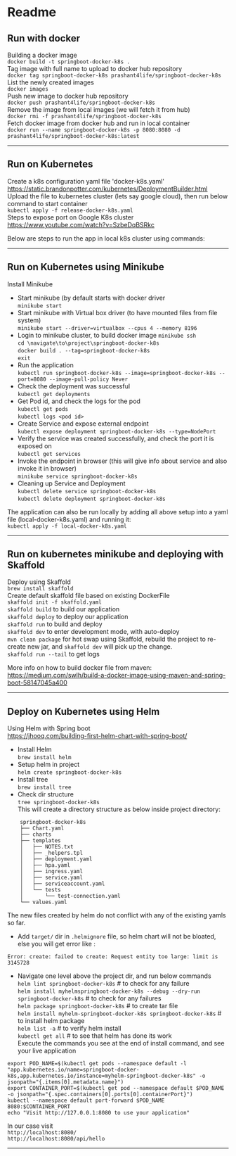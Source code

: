 # Readme

## Run with docker

Building a docker image  
`docker build -t springboot-docker-k8s .`  
Tag image with full name to upload to docker hub repository  
`docker tag springboot-docker-k8s prashant4life/springboot-docker-k8s`  
List the newly created images  
`docker images`  
Push new image to docker hub repository  
`docker push prashant4life/springboot-docker-k8s`  
Remove the image from local images (we will fetch it from hub)  
`docker rmi -f prashant4life/springboot-docker-k8s`  
Fetch docker image from docker hub and run in local container  
`docker run --name springboot-docker-k8s -p 8080:8080 -d prashant4life/springboot-docker-k8s:latest`  

---

## Run on Kubernetes

Create a k8s configuration yaml file 'docker-k8s.yaml'  
https://static.brandonpotter.com/kubernetes/DeploymentBuilder.html  
Upload the file to kubernetes cluster (lets say google cloud), then run below command to start container  
`kubectl apply -f release-docker-k8s.yaml`  
Steps to expose port on Google K8s cluster https://www.youtube.com/watch?v=SzbeDqBSRkc  

Below are steps to run the app in local k8s cluster using commands:  

---

## Run on Kubernetes using Minikube

Install Minikube  
- Start minikube (by default starts with docker driver  
`minikube start`  
- Start minikube with Virtual box driver (to have mounted files from file system)  
`minikube start --driver=virtualbox --cpus 4 --memory 8196`  
- Login to minikube cluster, to build docker image
`minikube ssh`  
`cd \navigate\to\project\springboot-docker-k8s`  
`docker build . --tag=springboot-docker-k8s`  
`exit`  
- Run the application  
`kubectl run springboot-docker-k8s --image=springboot-docker-k8s --port=8080 --image-pull-policy Never`  
- Check the deployment was successful  
`kubectl get deployments`  
- Get Pod id, and check the logs for the pod  
`kubectl get pods`  
`kubectl logs <pod id>`  
- Create Service and expose external endpoint  
`kubectl expose deployment springboot-docker-k8s --type=NodePort`  
- Verify the service was created successfully, and check the port it is exposed on  
`kubectl get services`  
- Invoke the endpoint in browser (this will give info about service and also invoke it in browser)  
`minikube service springboot-docker-k8s`  
- Cleaning up Service and Deployment  
`kubectl delete service springboot-docker-k8s`  
`kubectl delete deployment springboot-docker-k8s`  

The application can also be run locally by adding all above setup into a yaml file (local-docker-k8s.yaml) and running it:  
`kubectl apply -f local-docker-k8s.yaml`  

---

## Run on kubernetes minikube and deploying with Skaffold

Deploy using Skaffold  
`brew install skaffold`  
Create default skaffold file based on existing DockerFile  
`skaffold init -f skaffold.yaml`  
`skaffold build` to build our application  
`skaffold deploy` to deploy our application  
`skaffold run` to build and deploy  
`skaffold dev` to enter development mode, with auto-deploy  
`mvn clean package` for hot swap using Skaffold, rebuild the project to re-create new jar, and `skaffold dev` will pick up the change.   
`skaffold run --tail` to get logs  

More info on how to build docker file from maven: https://medium.com/swlh/build-a-docker-image-using-maven-and-spring-boot-58147045a400  

---

## Deploy on Kubernetes using Helm

Using Helm with Spring boot  
https://jhooq.com/building-first-helm-chart-with-spring-boot/  

* Install Helm  
`brew install helm`  
* Setup helm in project  
`helm create springboot-docker-k8s`  
* Install tree  
`brew install tree`  
* Check dir structure  
`tree springboot-docker-k8s`  
This will create a directory structure as below inside project directory:
```
    springboot-docker-k8s
    ├── Chart.yaml
    ├── charts
    ├── templates
    │   ├── NOTES.txt
    │   ├── _helpers.tpl
    │   ├── deployment.yaml
    │   ├── hpa.yaml
    │   ├── ingress.yaml
    │   ├── service.yaml
    │   ├── serviceaccount.yaml
    │   └── tests
    │       └── test-connection.yaml
    └── values.yaml
```
The new files created by helm do not conflict with any of the existing yamls so far.  

* Add `target/` dir in `.helmignore` file, so helm chart will not be bloated, else you will get error like :  
```
Error: create: failed to create: Request entity too large: limit is 3145728
```

* Navigate one level above the project dir, and run below commands  
`helm lint springboot-docker-k8s`  # to check for any failure  
`helm install myhelmspringboot-docker-k8s --debug --dry-run springboot-docker-k8s`  # to check for any failures  
`helm package springboot-docker-k8s`  # to create tar file  
`helm install myhelm-springboot-docker-k8s springboot-docker-k8s`  # to install helm package  
`helm list -a`  # to verify helm install  
`kubectl get all`  # to see that helm has done its work  
Execute the commands you see at the end of install command, and see your live application    
```
export POD_NAME=$(kubectl get pods --namespace default -l "app.kubernetes.io/name=springboot-docker-k8s,app.kubernetes.io/instance=myhelm-springboot-docker-k8s" -o jsonpath="{.items[0].metadata.name}")
export CONTAINER_PORT=$(kubectl get pod --namespace default $POD_NAME -o jsonpath="{.spec.containers[0].ports[0].containerPort}")
kubectl --namespace default port-forward $POD_NAME 8080:$CONTAINER_PORT
echo "Visit http://127.0.0.1:8080 to use your application"
```
In our case visit  
`http://localhost:8080/`  
`http://localhost:8080/api/hello`  

---
